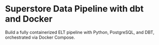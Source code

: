 # Superstore Data Pipeline with dbt and Docker

Build a fully containerized ELT pipeline with Python, PostgreSQL, and DBT, orchestrated via Docker Compose.
